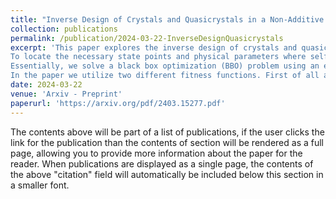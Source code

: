```yaml
---
title: "Inverse Design of Crystals and Quasicrystals in a Non-Additive Binary Mixture of Hard Disks"
collection: publications
permalink: /publication/2024-03-22-InverseDesignQuasicrystals
excerpt: 'This paper explores the inverse design of crystals and quasicrystals in a non-additive binary mixture of hard disks. 
To locate the necessary state points and physical parameters where self-assembly for (quasi)crystals occurs, we employed an inverse design technique. 
Essentially, we solve a black box optimization (BBO) problem using an evolutionary strategy (CMA-ES).
In the paper we utilize two different fitness functions. First of all a CNN, secondly a new symmetry-based order parameter.'
date: 2024-03-22
venue: 'Arxiv - Preprint'
paperurl: 'https://arxiv.org/pdf/2403.15277.pdf'
---
```


The contents above will be part of a list of publications, if the user clicks the link for the publication than the contents of section will be rendered as a full page, allowing you to provide more information about the paper for the reader. When publications are displayed as a single page, the contents of the above "citation" field will automatically be included below this section in a smaller font.
